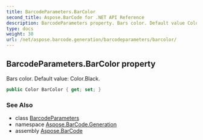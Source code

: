 ```yaml
---
title: BarcodeParameters.BarColor
second_title: Aspose.BarCode for .NET API Reference
description: BarcodeParameters property. Bars color. Default value Color.Black
type: docs
weight: 30
url: /net/aspose.barcode.generation/barcodeparameters/barcolor/
---
```

## BarcodeParameters.BarColor property

Bars color. Default value: Color.Black.

```csharp
public Color BarColor { get; set; }
```

### See Also

* class [BarcodeParameters](../)
* namespace [Aspose.BarCode.Generation](../../../aspose.barcode.generation/)
* assembly [Aspose.BarCode](../../../)


